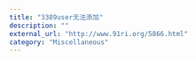 ```yaml
---
title: "3389user无法添加"
description: ""
external_url: "http://www.91ri.org/5866.html"
category: "Miscellaneous"
---
```

